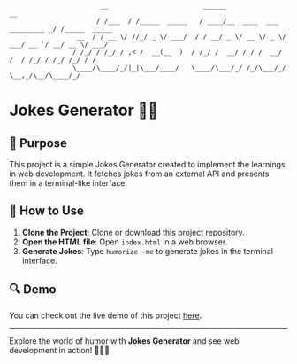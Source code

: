                   
                           __                        ______                           __            
                          / /___  / /_____  _____   / ____/__  ____  ___  _________ _/ /_____  _____
                     __  / / __ \/ //_/ _ \/ ___/  / / __/ _ \/ __ \/ _ \/ ___/ __ `/ __/ __ \/ ___/
                    / /_/ / /_/ / ,< /  __(__  )  / /_/ /  __/ / / /  __/ /  / /_/ / /_/ /_/ / / 
                    \____/\____/_/|_|\___/____/   \____/\___/_/ /_/\___/_/   \__,_/\__/\____/_/ 

# Jokes Generator 🤹‍♂️

## 🎯 Purpose

This project is a simple Jokes Generator created to implement the learnings in web development. It fetches jokes from an external API and presents them in a terminal-like interface.

## 🚀 How to Use

1. **Clone the Project**: Clone or download this project repository.
2. **Open the HTML file**: Open `index.html` in a web browser.
3. **Generate Jokes**: Type `humorize -me` to generate jokes in the terminal interface.

## 🔍 Demo

You can check out the live demo of this project [here](https://vinz404.github.io/JokesGenerator/).

---

Explore the world of humor with **Jokes Generator** and see web development in action! 🎉👩‍💻
